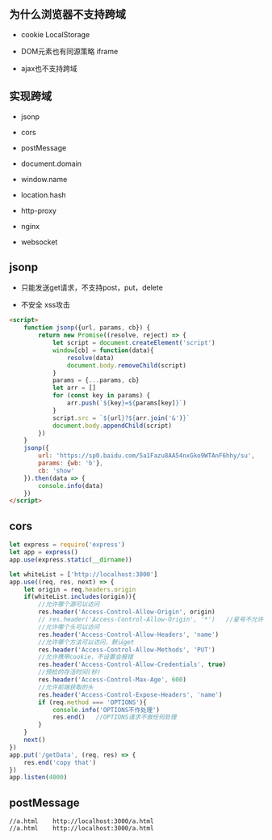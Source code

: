 ## 为什么浏览器不支持跨域

- cookie LocalStorage

- DOM元素也有同源策略 iframe

- ajax也不支持跨域




## 实现跨域

- jsonp

- cors

- postMessage

- document.domain

- window.name

- location.hash

- http-proxy

- nginx

- websocket



## jsonp

- 只能发送get请求，不支持post，put，delete

- 不安全 xss攻击

```html
<script>
    function jsonp({url, params, cb}) {
        return new Promise((resolve, reject) => {
            let script = document.createElement('script')
            window[cb] = function(data){
                resolve(data)
                document.body.removeChild(script)
            }
            params = {...params, cb}
            let arr = []
            for (const key in params) {
                arr.push(`${key}=${params[key]}`)
            }
            script.src = `${url}?${arr.join('&')}`
            document.body.appendChild(script)
        })
    }
    jsonp({
        url: 'https://sp0.baidu.com/5a1Fazu8AA54nxGko9WTAnF6hhy/su',
        params: {wb: 'b'},
        cb: 'show'
    }).then(data => {
        console.info(data)
    })
</script>
```


## cors

```js
let express = require('express')
let app = express()
app.use(express.static(__dirname))

let whiteList = ['http://localhost:3000']
app.use((req, res, next) => {
    let origin = req.headers.origin
    if(whiteList.includes(origin)){
        //允许哪个源可以访问
        res.header('Access-Control-Allow-Origin', origin)
        // res.header('Access-Control-Allow-Origin', '*')   //星号不允许携带cookie
        //允许哪个头可以访问
        res.header('Access-Control-Allow-Headers', 'name')
        //允许哪个方法可以访问，默认get
        res.header('Access-Control-Allow-Methods', 'PUT')
        //允许携带cookie，不设置会报错
        res.header('Access-Control-Allow-Credentials', true)
        //预检的存活时间(秒)
        res.header('Access-Control-Max-Age', 600)
        //允许前端获取的头
        res.header('Access-Control-Expose-Headers', 'name')
        if (req.method === 'OPTIONS'){
            console.info('OPTIONS不作处理')
            res.end()   //OPTIONS请求不做任何处理
        }
    }
    next()
})
app.put('/getData', (req, res) => {
    res.end('copy that')
})
app.listen(4000)
```


## postMessage

```
//a.html    http://localhost:3000/a.html
//a.html    http://localhost:3000/a.html
```










